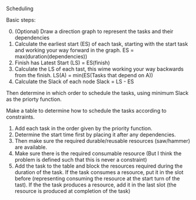 Scheduling

Basic steps:

0. (Optional) Draw a direction graph to represent the tasks and their dependencies
1. Calculate the earliest start (ES) of each task, starting with the start task and working your way forward in the graph. ES = max(duration(dependencies))
2. Finish has Latest Start (LS) = ES(finish)
3. Calculate the LS of each tast, this wime working your way backwards from the finish. LS(A) = min(ES(Tasks that depend on A))
4. Calculate the Slack of each node Slack = LS - ES

Then determine in which order to schedule the tasks, using minimum Slack as the priorty function.

Make a table to determine how to schedule the tasks according to constraints. 
1. Add each task in the order given by the priority function. 
2. Determine the start time first by placing it after any dependencies. 
3. Then make sure the required durable/reusable resources (saw/hammer) are available.
4. Make sure there is the required consumable resource (But I think the problem is defined such that this is never a constraint)
5. Add the task to the table and block the resources required during the duration of the task. If the task consumes a resource, put it in the slot before (representing consuming the resource at the start turn of the tast). If the the task produces a resource, add it in the last slot (the resource is produced at completion of the task)